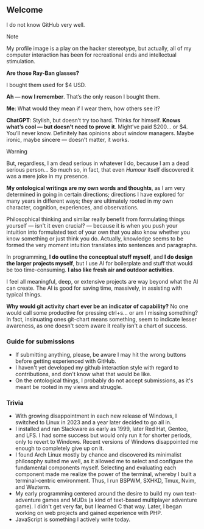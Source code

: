 ## Welcome

I do not know GitHub very well.

> [!NOTE]
> My profile image is a play on the hacker stereotype, but actually, all of my computer interaction has been for recreational ends and intellectual stimulation.

**Are those Ray-Ban glasses?**

I bought them used for $4 USD.

**Ah — now I remember**. That’s the only reason I bought them.

**Me**: What would they mean if I wear them, how others see it?

**ChatGPT**: Stylish, but doesn’t try too hard. Thinks for himself. **Knows what’s cool — but doesn’t need to prove it**. Might’ve paid $200… or $4. You’ll never know. Definitely has opinions about window managers. Maybe ironic, maybe sincere — doesn’t matter, it works.

> [!WARNING]
> But, regardless, I am dead serious in whatever I do, because I am a dead serious person... So much so, in fact, that even _Humour_ itself discovered it was a mere joke in my presence.

**My ontological writings are my own words and thoughts**, as I am very determined in going in certain directions; directions I have explored for many years in different ways; they are ultimately rooted in my own character, cognition, experiences, and observations.

Philosophical thinking and similar really benefit from formulating things yourself — isn't it even crucial? — because it is when you push your intuition into formulated text of your own that you also know whether you know something or just think you do. Actually, knowledge seems to be formed the very moment intuition translates into sentences and paragraphs.

In programming, **I do outline the conceptual stuff myself**, and **I do design the larger projects myself**, but I use AI for boilerplate and stuff that would be too time-consuming. **I also like fresh air and outdoor activities**.

I feel all meaningful, deep, or extensive projects are way beyond what the AI can create. The AI is good for saving time, massively, in assisting with typical things.

**Why would git activity chart ever be an indicator of capability?** No one would call some productive for pressing ctrl+s... or am I missing something? In fact, insinuating ones git-chart means something, seem to indicate lesser awareness, as one doesn't seem aware it really isn't a chart of success.



### Guide for submissions

- If submitting anything, please, be aware I may hit the wrong buttons before getting experienced with GitHub.
- I haven't yet developed my github interaction style with regard to contributions, and don't know what that would be like.
- On the ontological things, I probably do not accept submissions, as it's meant be rooted in my views and struggle.

### Trivia

- With growing disappointment in each new release of Windows, I switched to Linux in 2023 and a year later decided to go all in.
- I installed and ran Slackware as early as 1999, later Red Hat, Gentoo, and LFS. I had some success but would only run it for shorter periods, only to revert to Windows. Recent versions of Windows disappointed me enough to completely give up on it.
- I found Arch Linux mostly by chance and discovered its minimalist philosophy suited me well, as it allowed me to select and configure the fundamental components myself. Selecting and evaluating each component made me realize the power of the terminal, whereby I built a terminal-centric environment. Thus, I run BSPWM, SXHKD, Tmux, Nvim, and Wezterm.
- My early programming centered around the desire to build my own text-adventure games and MUDs (a kind of text-based multiplayer adventure game). I didn't get very far, but I learned C that way. Later, I began working on web projects and gained experience with PHP.
- JavaScript is something I actively write today.
